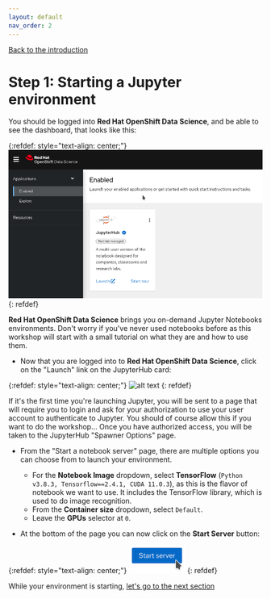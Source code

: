 ```yaml
---
layout: default
nav_order: 2
---
```

[Back to the introduction](index.html)

# Step 1: Starting a Jupyter environment

You should be logged into **Red Hat OpenShift Data Science**, and be able to see the dashboard, that looks like this:

{:refdef: style="text-align: center;"}
![alt text](./assets/img/dashboard.png "Red Hat OpenShift Data Science dashboard")
{: refdef}

**Red Hat OpenShift Data Science** brings you on-demand Jupyter Notebooks environments. Don't worry if you've never used notebooks before as this workshop will start with a small tutorial on what they are and how to use them.

* Now that you are logged into to **Red Hat OpenShift Data Science**, click on the "Launch" link on the JupyterHub card:

{:refdef: style="text-align: center;"}
![alt text](./assets/img/jh_launch.png "JupyterHub card")
{: refdef}

If it's the first time you're launching Jupyter, you will be sent to a page that will require you to login and ask for your authorization to use your user account to authenticate to Jupyter. You should of course allow this if you want to do the workshop...
Once you have authorized access, you will be taken to the JupyterHub "Spawner Options" page. 

* From the "Start a notebook server" page, there are multiple options you can choose from to launch your environment.
  * For the **Notebook Image** dropdown, select **TensorFlow** (`Python v3.8.3, Tensorflow==2.4.1, CUDA 11.0.3`), as this is the flavor of notebook we want to use. It includes the TensorFlow library, which is used to do image recognition.
  * From the **Container size** dropdown, select `Default`.
  * Leave the **GPUs** selector at `0`.

* At the bottom of the page you can now click on the **Start Server** button:

{:refdef: style="text-align: center;"}
![alt text](./assets/img/j_start.png "Start the environment")
{: refdef}

While your environment is starting,  [let's go to the next section](step2.html)
